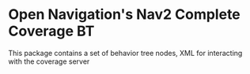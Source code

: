 # Open Navigation's Nav2 Complete Coverage BT

This package contains a set of behavior tree nodes, XML for interacting with the coverage server
